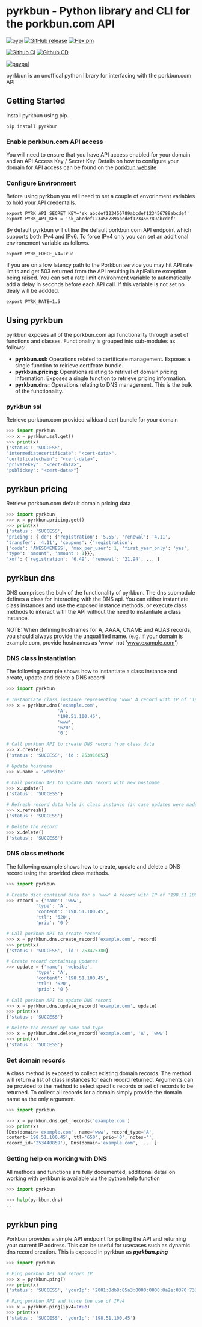 # pyrkbun - Python library and CLI for the porkbun.com API

[![pypi](https://img.shields.io/pypi/v/pyrkbun)](https://pypi.org/project/pyrkbun/)
[![GitHub release](https://img.shields.io/github/release/jxg81/pyrkbun.svg)](https://github.com/jxg81/pyrkbun/releases)
[![Hex.pm](https://img.shields.io/hexpm/l/plug)](https://www.apache.org/licenses/LICENSE-2.0)

[![Github CI](https://github.com/jxg81/pyrkbun/actions/workflows/python-test.yml/badge.svg)](https://github.com/jxg81/pyrkbun/actions)
[![Github CD](https://github.com/jxg81/pyrkbun/actions/workflows/python-publish.yml/badge.svg)](https://github.com/jxg81/pyrkbun/actions)


[![paypal](https://img.shields.io/badge/donate-paypal-blue)](https://www.paypal.com/donate/?business=MP4ZR6WS8UPX8&no_recurring=0&item_name=%28jxg81%29+-+Thanks+for+your+support.&currency_code=AUD)

pyrkbun is an unoffical python library for interfacing with the porkbun.com API

## Getting Started
Install pyrkbun using pip.

```
pip install pyrkbun
```
### Enable porkbun.com API access
You will need to ensure that you have API access enabled for your domain and an API Access Key / Secret Key. Details on how to configure your domain for API access can be found on the [porkbun website](https://kb.porkbun.com/article/190-getting-started-with-the-porkbun-api)

### Configure Environment
Before using pyrkbun you will need to set a couple of envorinment variables to hold your API credentails.
```
export PYRK_API_SECRET_KEY='sk_abcdef123456789abcdef123456789abcdef'
export PYRK_API_KEY = 'sk_abcdef123456789abcdef123456789abcdef'
```
By default pyrkbun will utilise the default porkbun.com API endpoint which supports both IPv4 and IPv6. To force IPv4 only you can set an additional environement variable as follows.
```
export PYRK_FORCE_V4=True
```
If you are on a low latency path to the Porkbun service you may hit API rate limits and get 503 returned from the API resulting in ApiFailure exception being raised. You can set a rate limit environment variable to automatically add a delay in seconds before each API call. If this variable is not set no dealy will be addded.
```
export PYRK_RATE=1.5
```
## Using pyrkbun
pyrkbun exposes all of the porkbun.com api functionality through a set of functions and classes. Functionality is grouped into sub-modules as follows:
 - **pyrkbun.ssl:** Operations related to certificate management.  Exposes a single function to reirieve certifcate bundle.
 - **pyrkbun.pricing:** Operations relating to retrival of domain pricing information. Exposes a single function to retrieve pricing information.
 - **pyrkbun.dns:** Operations relating to DNS management. This is the bulk of the functionality.

### pyrkbun ssl
Retrieve porkbun.com provided wildcard cert bundle for your domain
 ```python
>>> import pyrkbun
>>> x = pyrkbun.ssl.get()
>>> print(x)
{'status': 'SUCCESS',
"intermediatecertificate": "<cert-data>",
"certificatechain": "<cert-data>",
"privatekey": "<cert-data>",
"publickey": "<cert-data>"}

 ```
## pyrkbun pricing
Retrieve porkbun.com default domain pricing data
 ```python
>>> import pyrkbun
>>> x = pyrkbun.pricing.get()
>>> print(x)
{'status': 'SUCCESS',
'pricing': {'de': {'registration': '5.55', 'renewal': '4.11',
'transfer': '4.11', 'coupons': {'registration':
{'code': 'AWESOMENESS', 'max_per_user': 1, 'first_year_only': 'yes',
'type': 'amount', 'amount': 1}}},
'xof': {'registration': '6.49', 'renewal': '21.94', ... }
```
## pyrkbun dns
DNS comprises the bulk of the functionality of pyrkbun. The dns submodule defines a class for interacting with the DNS api. You can either instantiate class instances and use the exposed instance methods, or execute class methods to interact with the API without the need to instantiate a class instance.

NOTE: When defining hostnames for A, AAAA, CNAME and ALIAS records, you should always provide the unqualified name. (e.g. if your domain is example.com, provide hostnames as 'www' not 'www.example.com')

### DNS class instantiation
The following example shows how to instantiate a class instance and create, update and delete a DNS record
 ```python
>>> import pyrkbun

# Instantiate class instance representing 'www' A record with IP of '198.51.100.45' and ttl of 620 in domain example.com
>>> x = pyrkbun.dns('example.com',
                    'A',
                    '198.51.100.45',
                    'www',
                    '620',
                    '0') 

# Call porkbun API to create DNS record from class data
>>> x.create() 
{'status': 'SUCCESS', 'id': 253916852}

# Update hostname
>>> x.name = 'website' 

# Call porkbun API to update DNS record with new hostname
>>> x.update()
{'status': 'SUCCESS'}

# Refresh record data held in class instance (in case updates were made out of band)
>>> x.refresh()
{'status': 'SUCCESS'}

# Delete the record
>>> x.delete()
{'status': 'SUCCESS'}
```

### DNS class methods
The following example shows how to create, update and delete a DNS record using the provided class methods.
 ```python
>>> import pyrkbun

# Create dict containd data for a 'www' A record with IP of '198.51.100.45' and ttl of 620 in domain example.com
>>> record = {'name': 'www',
            'type': 'A',
            'content': '198.51.100.45',
            'ttl': '620',
            'prio': '0'}

# Call porkbun API to create record
>>> x = pyrkbun.dns.create_record('example.com', record)
>>> print(x)
{'status': 'SUCCESS', 'id': 253475380}

# Create record containing updates
>>> update = {'name': 'website',
            'type': 'A',
            'content': '198.51.100.45',
            'ttl': '620',
            'prio': '0'}

# Call porkbun API to update DNS record
>>> x = pyrkbun.dns.update_record('example.com', update)
>>> print(x)
{'status': 'SUCCESS'}

# Delete the record by name and type
>>> x = pyrkbun.dns.delete_record('example.com', 'A', 'www')
>>> print(x)
{'status': 'SUCCESS'}
```

### Get domain records
A class method is exposed to collect existing domain records. The method will return a list of class instances for each record returned. Arguments can be provided to the method to select specific records or set of records to be returned. To collect all records for a domain simply provide the domain name as the only argument.
```python
>>> import pyrkbun

>>> x = pyrkbun.dns.get_records('example.com')
>>> print(x)
[Dns(domain='example.com', name='www', record_type='A',
content='198.51.100.45', ttl='650', prio='0', notes='',
record_id='253440859'), Dns(domain='example.com', .... ]
```

### Getting help on working with DNS
All methods and functions are fully documented, additional detail on working with pyrkbun is available via the python help function
```python
>>> import pyrkbun

>>> help(pyrkbun.dns)
...
```

## pyrkbun ping
Porkbun provides a simple API endpoint for polling the API and returning your current IP address. This can be useful for usecases such as dynamic dns record creation. This is exposed in pyrkbun as ***pyrkbun.ping***
```python
>>> import pyrkbun

# Ping porkbun API and return IP
>>> x = pyrkbun.ping()
>>> print(x)
{'status': 'SUCCESS', 'yourIp': '2001:0db8:85a3:0000:0000:8a2e:0370:7334'}

# Ping porkbun API and force the use of IPv4
>>> x = pyrkbun.ping(ipv4=True)
>>> print(x)
{'status': 'SUCCESS', 'yourIp': '198.51.100.45'}
```

